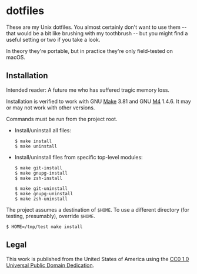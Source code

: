 <!--
    README.markdown
    ---------------

    Written in 2018, 2021 by Lawrence Velázquez <vq@larryv.me>.

    To the extent possible under law, the author(s) have dedicated all
    copyright and related and neighboring rights to this software to the
    public domain worldwide. This software is distributed without any
    warranty.

    You should have received a copy of the CC0 Public Domain Dedication
    along with this software. If not, see
    <http://creativecommons.org/publicdomain/zero/1.0/>.

    SPDX-License-Identifier: CC0-1.0
-->


# dotfiles #

These are my Unix dotfiles. You almost certainly don't want to use them --
that would be a bit like brushing with my toothbrush -- but you might find
a useful setting or two if you take a look.

In theory they're portable, but in practice they're only field-tested on
macOS.

## Installation ##

Intended reader: A future me who has suffered tragic memory loss.

Installation is verified to work with GNU [Make][] 3.81 and GNU [M4][] 1.4.6.
It may or may not work with other versions.

  [Make]: https://www.gnu.org/software/make
  [M4]: https://www.gnu.org/software/m4

Commands must be run from the project root.

-   Install/uninstall all files:

        $ make install
        $ make uninstall

-   Install/uninstall files from specific top-level modules:

        $ make git-install
        $ make gnupg-install
        $ make zsh-install

        $ make git-uninstall
        $ make gnupg-uninstall
        $ make zsh-uninstall

The project assumes a destination of `$HOME`. To use a different
directory (for testing, presumably), override `$HOME`.

    $ HOME=/tmp/test make install


## Legal ##

This work is published from the United States of America using the [CC0
1.0 Universal Public Domain Dedication][CC0].

  [CC0]: https://creativecommons.org/publicdomain/zero/1.0
